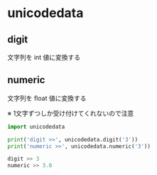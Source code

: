 # unicodedata

## digit

文字列を int 値に変換する

## numeric

文字列を float 値に変換する

※ 1文字ずつしか受け付けてくれないので注意

```python
import unicodedata

print('digit >>', unicodedata.digit('3'))
print('numeric >>', unicodedata.numeric('3'))
```

```python
digit >> 3
numeric >> 3.0
```

